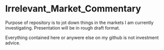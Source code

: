 # Irrelevant_Market_Commentary

Purpose of repository is to jot down things in the markets I am currently investigating. Presentation will be in rough draft format.  

Everything contained here or anywere else on my github is not investment advice. 
